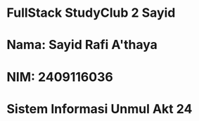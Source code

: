 # FullStack StudyClub 2 Sayid 
# Nama: Sayid Rafi A'thaya
# NIM: 2409116036
# Sistem Informasi Unmul Akt 24

